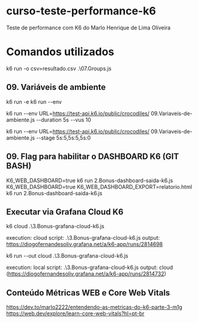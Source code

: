 # curso-teste-performance-k6
Teste de performance com K6 do Marlo Henrique de Lima Oliveira

# Comandos utilizados

k6 run -o csv=resultado.csv .\07.Groups.js

## 09. Variáveis de ambiente
k6 run -e
k6 run --env

 k6 run --env URL=https://test-api.k6.io/public/crocodiles/ 09.Variaveis-de-ambiente.js --duration 5s --vus 10

k6 run --env URL=https://test-api.k6.io/public/crocodiles/ 09.Variaveis-de-ambiente.js --stage 5s:5,5s:5,5s:0

## 09. Flag para habilitar o DASHBOARD K6 (GIT BASH)
K6_WEB_DASHBOARD=true k6 run 2.Bonus-dashboard-saida-k6.js
K6_WEB_DASHBOARD=true K6_WEB_DASHBOARD_EXPORT=relatorio.html k6 run 2.Bonus-dashboard-saida-k6.js

## Executar via Grafana Cloud K6
k6 cloud .\3.Bonus-grafana-cloud-k6.js

execution: cloud
script: .\3.Bonus-grafana-cloud-k6.js
output: https://diogofernandesoliv.grafana.net/a/k6-app/runs/2814698

k6 run --out cloud .\3.Bonus-grafana-cloud-k6.js

 execution: local
        script: .\3.Bonus-grafana-cloud-k6.js
        output: cloud (https://diogofernandesoliv.grafana.net/a/k6-app/runs/2814732)  

## Conteúdo Métricas WEB e Core Web Vitals
https://dev.to/marlo2222/entendendo-as-metricas-do-k6-parte-3-m1g 
https://web.dev/explore/learn-core-web-vitals?hl=pt-br